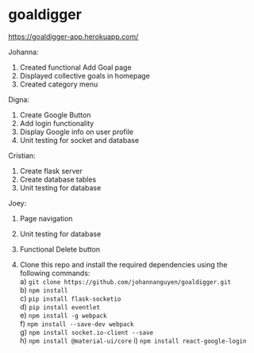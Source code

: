 # goaldigger
https://goaldigger-app.herokuapp.com/

Johanna:
  1. Created functional Add Goal page
  2. Displayed collective goals in homepage
  3. Created category menu
  
Digna:
  1. Create Google Button
  2. Add login functionality
  3. Display Google info on user profile
  4. Unit testing for socket and database
  
Cristian:
  1. Create flask server
  2. Create database tables
  3. Unit testing for database
  
Joey:
  1. Page navigation
  2. Unit testing for database
  3. Functional Delete button


1. Clone this repo and install the required dependencies using the following commands:<br>
  a) `git clone https://github.com/johannanguyen/goaldigger.git`<br>
  b) `npm install`  
  c) `pip install flask-socketio`  
  d) `pip install eventlet`  
  e) `npm install -g webpack`  
  f) `npm install --save-dev webpack`  
  g) `npm install socket.io-client --save`  
  h) `npm install @material-ui/core`
  i) `npm install react-google-login`
